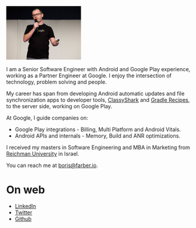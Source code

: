 
<img src="img/Header.jpg" width="200"/>

I am a Senior Software Engineer with Android and Google Play experience, working as a Partner Engineer at Google. I enjoy the intersection
of technology, problem solving and people.

My career has span from developing Android automatic updates and file synchronization apps to
developer tools, [ClassyShark](https://github.com/google/android-classyshark) and [Gradle Recipes](https://github.com/android/gradle-recipes), 
to the server side, working on Google Play.

At Google, I guide companies on: 
* Google Play integrations - Billing, Multi Platform and Android Vitals.
* Android APIs and internals - Memory, Build and ANR optimizations.
 
I received my masters in Software Engineering and MBA in Marketing from [Reichman 
University](https://www.runi.ac.il/en/) in Israel.

You can reach me at <boris@farber.io>.

# On web
* [LinkedIn](https://www.linkedin.com/in/borisfarber/) 
* [Twitter](https://x.com/BorisFarber) 
* [Github](https://github.com/borisf) 
